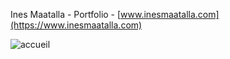 Ines Maatalla - Portfolio - [www.inesmaatalla.com](https://www.inesmaatalla.com)


![accueil](https://github.com/InesMaatalla/ines-maatalla-portfolio/src/images/website.png)